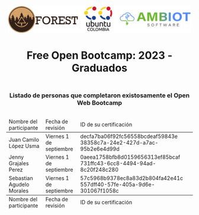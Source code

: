 <div style="display: flex; justify-content: space-around; margin: 5px">
    <img
        src="https://raw.githubusercontent.com/F-O-R-E-S-T/web-bootcamp-2023/main/.assets/bootcamp.png"
        alt="Colaboradores"
    />
</div>

<div style="display: flex; justify-content: space-around; margin: 5px">
    <h1 align="center">Free Open Bootcamp: 2023 - Graduados</h1>
</div>

<div style="display: flex; justify-content: space-around; margin: 5px">
    <h3 align="center">
        Listado de personas que completaron existosamente el Open Web Bootcamp
    </h3>
</div>

<table align="center">
    <thead>
        <tr>
            <td>
                Nombre del participante
            </td>
            <td>
                Fecha de revisión
            </td>
            <td>
                ID de su certificación
            </td>
        </tr>
    </thead>
    </tbody>
        <tr>
            <td>
                Juan Camilo López Usma
            </td>
            <td>
                Viernes 1 de septiembre
            </td>
            <td>
                decfa7ba06f92fc56558bcdeaf59843e 38358c7a-24e2-427d-a7ac-95b2e6e4d99d
            </td>
        </tr>
        <tr>
            <td>
                Jenny Grajales Perez
            </td>
            <td>
                Viernes 1 de septiembre
            </td>
            <td>
                0aeea1758bfb8d0159656313ef85bcaf 731ffc43-6cc8-4494-94ad-8c20f248c280
            </td>
        </tr>
        <tr>
            <td>
                Sebastian Agudelo Morales
            </td>
            <td>
                Viernes 1 de septiembre
            </td>
            <td>
                57c5968b9378ec8a83d2b804fa42e41c 557dff40-57fe-405a-9d6e-301067f1058c
            </td>
        </tr>
    </tbody>
    <tfoot>
        <tr>
            <td>
                Nombre del participante
            </td>
            <td>
                Fecha de revisión
            </td>
            <td>
                ID de su certificación
            </td>
        </tr>
    </tfoot>
</table>
